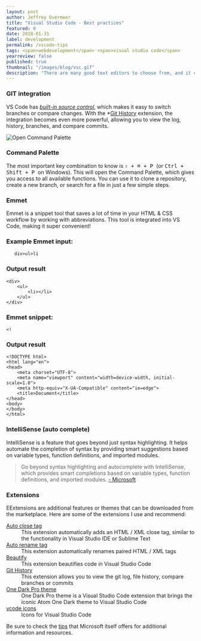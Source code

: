 ```yaml
---
layout: post
author: Jeffrey Overmeer
title: "Visual Studio Code - Best practices"
featured: 0
date: 2018-01-31
label: development
permalink: /vscode-tips
tags: <span>webdevelopment</span> <span>visual studio code</span>
yearreview: false
published: true
thumbnail: "/images/blog/vsc.gif"
description: "There are many good text editors to choose from, and it can be tough to decide which one is right for you. Personally, I really like VS Code! It's easy to use, free, open-source, and available on both MacOS and Windows."
---
```


### GIT integration
VS Code has *[built-in source control](https://code.visualstudio.com/docs/introvideos/versioncontrol "Visual Studio code")*, which makes it easy to switch branches or compare changes. With the *[Git History](https://marketplace.visualstudio.com/items?itemName=donjayamanne.githistory "Git History extension") extension, the integration becomes even more powerful, allowing you to view the log, history, branches, and compare commits.

<img src="https://github.com/Microsoft/vscode-tips-and-tricks/raw/master/media/OpenCommandPalatte.gif" class="fullscreen" alt="Open Command Palette">

### Command Palette
The most important key combination to know is <kbd> ⇧ + ⌘ + P </kbd> (or <kbd> Ctrl + Shift + P </kbd> on Windows). This will open the Command Palette, which gives you access to all available functions. You can use it to clone a repository, create a new branch, or search for a file in just a few simple steps.




### Emmet
Emmet is a snippet tool that saves a lot of time in your HTML & CSS workflow by working with abbreviations. This tool is integrated into VS Code, making it super convenient!

### Example Emmet input:
<pre><code>   div&gt;ul&gt;li
</code></pre>

### Output result
<pre><code class="language-html" data-lang="html">&lt;div&gt;
    &lt;ul&gt;
        &lt;li&gt;&lt;/li&gt;
    &lt;/ul&gt;
&lt;/div&gt;</code></pre>


### Emmet snippet:
<pre><code>&lt;!</code></pre>

### Output result
<pre><code class="language-html" data-lang="html">&lt;!DOCTYPE html&gt;
&lt;html lang=&quot;en&quot;&gt;
&lt;head&gt;
    &lt;meta charset=&quot;UTF-8&quot;&gt;
    &lt;meta name=&quot;viewport&quot; content=&quot;width=device-width, initial-scale=1.0&quot;&gt;
    &lt;meta http-equiv=&quot;X-UA-Compatible&quot; content=&quot;ie=edge&quot;&gt;
    &lt;title&gt;Document&lt;/title&gt;
&lt;/head&gt;
&lt;body&gt;   
&lt;/body&gt;
&lt;/html&gt;</code></pre>

### IntelliSense (auto complete)
IntelliSense is a feature that goes beyond just syntax highlighting. It helps automate the completion of syntax by providing smart suggestions based on variable types, function definitions, and imported modules.
<blockquote>
Go beyond syntax highlighting and autocomplete with IntelliSense, which provides smart completions based on variable types, function definitions, and imported modules.
<a href="https://www.microsoft.com" target="_BLANK">- Microsoft</a>
</blockquote>

### Extensions
EExtensions are additional features or themes that can be downloaded from the marketplace. Here are some of the extensions I use and recommend:
<dl>
<dt> <a href="https://marketplace.visualstudio.com/items?itemName=formulahendry.auto-close-tag" target="_BLANK"> Auto close tag </a> </dt>
<dd> This extension automatically adds an HTML / XML close tag, similar to the functionality in Visual Studio IDE or Sublime Text</dd>
<dt> <a href="https://marketplace.visualstudio.com/items?itemName=formulahendry.auto-rename-tag" target="_BLANK"> Auto rename tag </a> </dt>
<dd> This extension automatically renames paired HTML / XML tags</dd>
<dt> <a href="https://marketplace.visualstudio.com/items?itemName=HookyQR.beautify" target="_BLANK"> Beautify </a> </dt>
<dd> This extension beautifies code in Visual Studio Code</dd>
<dt> <a href="https://marketplace.visualstudio.com/items?itemName=donjayamanne.githistory" target="_BLANK"> Git History </a> </dt>
<dd> This extension allows you to view the git log, file history, compare branches or commits
</dd>

   
<dt> <a href="https://marketplace.visualstudio.com/items?itemName=zhuangtongfa.Material-theme" target="_BLANK"> One Dark Pro theme </a> </dt>
   
<dd> One Dark Pro theme is a Visual Studio Code extension that brings the iconic Atom One Dark theme to Visual Studio Code</dd>
  
<dt> <a href="https://marketplace.visualstudio.com/items?itemName=robertohuertasm.vcode-icons" target="_BLANK"> vcode icons </a> </dt>
   
<dd> Icons for Visual Studio Code</dd>

</dl>

 
Be sure to check the [tips](https://github.com/Microsoft/vcode-tips-and-tricks) that Microsoft itself offers for additional information and resources.